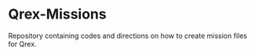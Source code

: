 # Qrex-Missions
Repository containing codes and directions on how to create mission files for Qrex.
